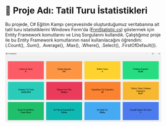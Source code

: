 # 📌 Proje Adı: Tatil Turu İstatistikleri
Bu projede, C# Eğitim Kampı çerçevesinde oluşturduğumuz veritabanına ait tatil turu istatistiklerini Windows Form'da ([FrmStatistic.cs](/CSharpEgitimKampi301.EFProject/FrmStatistic.cs
)) göstermek için Entity Framework komutlarını ve Linq Sorgularını kullandık. Çalıştığımız proje ile bu Entity Framework komutlarının nasıl kullanılacağını öğrendim: (.Count(), .Sum(), .Average(), .Max(), .Where(), .Select(), .FirstOfDefault()).

![alt text](https://github.com/aliyilmaz020/CSharpEgitimKampi301/blob/master/CSharpEgitimKampi301.EFProject/case3.png?raw=true)

